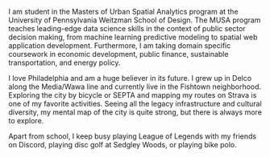 I am student in the Masters of Urban Spatial Analytics program at the University of Pennsylvania Weitzman School of Design. The MUSA program teaches leading-edge data science skills in the context of public sector decision making, from machine learning predictive modeling to spatial web application development. Furthermore, I am taking domain specific coursework in economic development, public finance, sustainable transportation, and energy policy.

I love Philadelphia and am a huge believer in its future. I grew up in Delco along the Media/Wawa line and currently live in the Fishtown neighborhood. Exploring the city by bicycle or SEPTA and mapping my routes on Strava is one of my favorite activities. Seeing all the legacy infrastructure and cultural diversity, my mental map of the city is quite strong, but there is always more to explore.

Apart from school, I keep busy playing League of Legends with my friends on Discord, playing disc golf at Sedgley Woods, or playing bike polo.